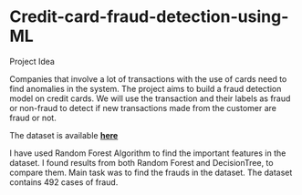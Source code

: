 # Credit-card-fraud-detection-using-ML
Project Idea

Companies that involve a lot of transactions with the use of cards need to find anomalies in the system. The project aims to build a fraud detection model on credit cards. We will use the transaction and their labels as fraud or non-fraud to detect if new transactions made from the customer are fraud or not.

The dataset is available <a href="https://www.kaggle.com/mlg-ulb/creditcardfraud"><b>here</b></a>

I have used Random Forest Algorithm to find the important features in the dataset. I found results from both Random Forest and DecisionTree, to compare them. Main task was to find the frauds in the dataset. The dataset contains 492 cases of fraud.

